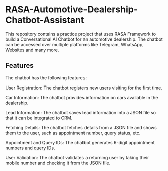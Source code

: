 # RASA-Automotive-Dealership-Chatbot-Assistant

This repository contains a practice project that uses RASA Framework to build a Conversational AI Chatbot for an automotive dealership. The chatbot can be accessed over multiple platforms like Telegram, WhatsApp, Websites and many more.

## Features
The chatbot has the following features:

User Registration: The chatbot registers new users visiting for the first time.

Car Information: The chatbot provides information on cars available in the dealership.

Lead Information: The chatbot saves lead information into a JSON file so that it can be integrated to CRM.

Fetching Details: The chatbot fetches details from a JSON file and shows them to the user, such as appointment number, query status, etc.

Appointment and Query IDs: The chatbot generates 6-digit appointment numbers and query IDs.

User Validation: The chatbot validates a returning user by taking their mobile number and checking it from the JSON file.


